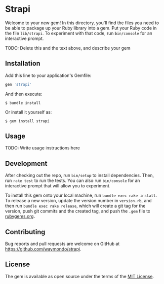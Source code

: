 # Strapi

Welcome to your new gem! In this directory, you'll find the files you need to be able to package up your Ruby library into a gem. Put your Ruby code in the file `lib/strapi`. To experiment with that code, run `bin/console` for an interactive prompt.

TODO: Delete this and the text above, and describe your gem

## Installation

Add this line to your application's Gemfile:

```ruby
gem 'strapi'
```

And then execute:

    $ bundle install

Or install it yourself as:

    $ gem install strapi

## Usage

TODO: Write usage instructions here

## Development

After checking out the repo, run `bin/setup` to install dependencies. Then, run `rake test` to run the tests. You can also run `bin/console` for an interactive prompt that will allow you to experiment.

To install this gem onto your local machine, run `bundle exec rake install`. To release a new version, update the version number in `version.rb`, and then run `bundle exec rake release`, which will create a git tag for the version, push git commits and the created tag, and push the `.gem` file to [rubygems.org](https://rubygems.org).

## Contributing

Bug reports and pull requests are welcome on GitHub at https://github.com/waymondo/strapi.

## License

The gem is available as open source under the terms of the [MIT License](https://opensource.org/licenses/MIT).
